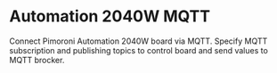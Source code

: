 # Automation 2040W MQTT
 Connect Pimoroni Automation 2040W board via MQTT. Specify MQTT subscription and publishing topics to control board and send values to MQTT brocker.
